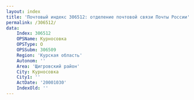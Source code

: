 ```yaml
---
layout: index
title: 'Почтовый индекс 306512: отделение почтовой связи Почты России'
permalink: /306512/
data:
    Index: 306512
    OPSName: Курносовка
    OPSType: О
    OPSSubm: 306509
    Region: 'Курская область'
    Autonom: ''
    Area: 'Щигровский район'
    City: Курносовка
    City1: ''
    ActDate: '20001030'
    IndexOld: ''
---
```

